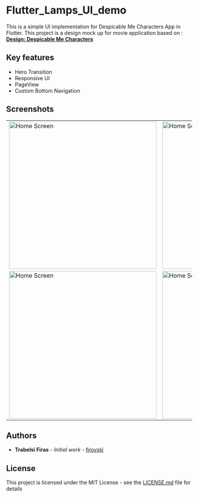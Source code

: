 # Flutter_Lamps_UI_demo

This is a simple UI implementation for Despicable Me Characters App in Flutter.
This project is a design mock up for movie application based on :
[**Design: Despicable Me Characters**](https://dribbble.com/shots/6923261-Interior-Shop-Mobile-App-Design)



## Key features

* Hero Transition
* Responsive UI
* PageView
* Custom Bottom Navigation

## Screenshots

<table style={border:"none"}>
<tr>
<td><img src="https://github.com/firovski/flutter_lamps_ui_demo/blob/dev/screenshots/Simulator%20Screen%20Shot%20-%20iPhone%20X%CA%80%20-%202019-08-21%20at%2015.43.12.png" alt="Home Screen" width="400"/></td>
<td><img src="https://github.com/firovski/flutter_lamps_ui_demo/blob/dev/screenshots/Simulator%20Screen%20Shot%20-%20iPhone%20X%CA%80%20-%202019-08-21%20at%2017.02.39.png" alt="Home Screen" width="400"/></td>
</tr>
<tr>
<td><img src="https://github.com/firovski/flutter_lamps_ui_demo/blob/dev/screenshots/Simulator%20Screen%20Shot%20-%20iPhone%20X%CA%80%20-%202019-08-21%20at%2017.02.59.png" alt="Home Screen" width="400"/></td>
<td><img src="https://github.com/firovski/flutter_lamps_ui_demo/blob/dev/screenshots/Simulator%20Screen%20Shot%20-%20iPhone%20X%CA%80%20-%202019-08-21%20at%2017.03.06.png" alt="Home Screen" width="400"/></td>
</tr>
</table>

## Authors

* **Trabelsi Firas** - *Initial work* - [firovski](https://github.com/firovski)

## License

This project is licensed under the MIT License - see the [LICENSE.md](LICENSE.md) file for details
